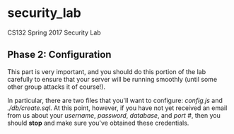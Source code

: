 # security_lab
CS132 Spring 2017 Security Lab

## Phase 2: Configuration
This part is very important, and you should do this portion of the lab carefully to ensure that your server will be running smoothly (until some other group attacks it of course!). 

In particular, there are two files that you'll want to configure: _config.js_ and _./db/create.sql_. At this point, however, if you have not yet received an email from us about your _username_, _password_, _database_, and _port #_, then you should **stop** and make sure you've obtained these credentials.
